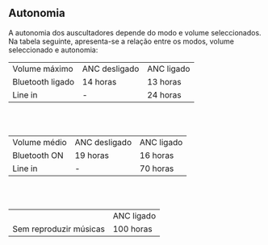 ## Autonomia

A autonomia dos auscultadores depende do modo e volume seleccionados. Na tabela seguinte, apresenta-se a relação entre os modos, volume seleccionado e autonomia:

|  |  |  |
|:-------|:-------|:-------|
| Volume máximo | ANC desligado | ANC ligado| <br>
| Bluetooth ligado | 14 horas | 13 horas | <br>
| Line in | -  | 24 horas |<br>

<br><br>

|  |  |  |
|:-------|:-------|:-------|
| Volume médio | ANC desligado| ANC ligado| <br>
| Bluetooth ON | 19 horas | 16 horas | <br>
| Line in | -  | 70 horas |<br>

<br><br>

|  |  |
|:-------|:-------|
|  | ANC ligado |<br>
| Sem reproduzir músicas | 100 horas |<br>
